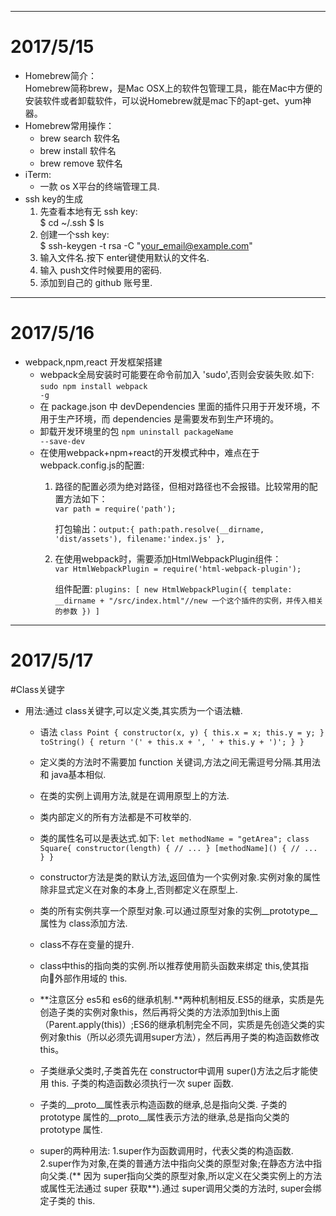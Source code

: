 ------
# 2017/5/15
* Homebrew简介：<br/>
	Homebrew简称brew，是Mac OSX上的软件包管理工具，能在Mac中方便的安装软件或者卸载软件，可以说Homebrew就是mac下的apt-get、yum神器。
* Homebrew常用操作：<br/>
	* brew search 软件名
	* brew install 软件名
	* brew remove 软件名
* iTerm:<br/>
	* 一款 os X平台的终端管理工具.
* ssh key的生成<br/>
	1. 先查看本地有无 ssh key:<br/>
    		$ cd ~/.ssh
		$ ls
	2. 创建一个ssh key:<br/>
		$ ssh-keygen -t rsa -C "your_email@example.com"
	3. 输入文件名.按下 enter键使用默认的文件名.
	4. 输入 push文件时候要用的密码.
	5. 添加到自己的 github 账号里.
	
---------

# 2017/5/16
* webpack,npm,react 开发框架搭建<br/>
	* webpack全局安装时可能要在命令前加入 'sudo',否则会安装失败.如下:<br />
	<code>sudo npm install webpack -g</code>
	* 在 package.json 中 devDependencies 里面的插件只用于开发环境，不用于生产环境，而 dependencies  是需要发布到生产环境的。
	* 卸载开发环境里的包
	<code>npm uninstall packageName --save-dev</code>
	* 在使用webpack+npm+react的开发模式种中，难点在于webpack.config.js的配置:<br/>
		1. 路径的配置必须为绝对路径，但相对路径也不会报错。比较常用的配置方法如下：<br/>
		    `var path = require('path');`
		    
		 	打包输出：`output:{
        			path:path.resolve(__dirname, 'dist/assets'),
        			filename:'index.js'
    			},`
    	2. 在使用webpack时，需要添加HtmlWebpackPlugin组件：<br/>
            `var HtmlWebpackPlugin = require('html-webpack-plugin');`
	         
	         组件配置:
	         `plugins: [
        			new HtmlWebpackPlugin({
            				template: __dirname + "/src/index.html"//new 一个这个插件的实例，并传入相关的参数
        			})
    			]`
			
--------

# 2017/5/17
#Class关键字
- 用法:通过 class关键字,可以定义类,其实质为一个语法糖.
	+ 语法
	`class Point {
  		constructor(x, y) {
    		this.x = x;
    		this.y = y;
  		}								
  		toString() {
    		return '(' + this.x + ', ' + this.y + ')';
  		}
	 }`  
	 + 定义类的方法时不需要加 function 关键词,方法之间无需逗号分隔.其用法和 java基本相似.	 
	 + 在类的实例上调用方法,就是在调用原型上的方法.
	 + 类内部定义的所有方法都是不可枚举的.
	 + 类的属性名可以是表达式.如下:
	 	`let methodName = "getArea";
	  	class Square{
  		constructor(length) {
    			// ...
  		}
  		[methodName]() {
    			// ...
  		}
  		}`
	
  	+ constructor方法是类的默认方法,返回值为一个实例对象.实例对象的属性除非显式定义在对象的本身上,否则都定义在原型上.
  	+ 类的所有实例共享一个原型对象.可以通过原型对象的实例__prototype__属性为 class添加方法.
  	+ class不存在变量的提升.
  	+ class中this的指向类的实例.所以推荐使用箭头函数来绑定 this,使其指向外部作用域的 this.
  	+  **注意区分 es5和 es6的继承机制.**两种机制相反.ES5的继承，实质是先创造子类的实例对象this，然后再将父类的方法添加到this上面（Parent.apply(this)）;ES6的继承机制完全不同，实质是先创造父类的实例对象this（所以必须先调用super方法），然后再用子类的构造函数修改this。
  	+ 子类继承父类时,子类首先在 constructor中调用 super()方法之后才能使用 this. 子类的构造函数必须执行一次 super 函数.	
  	+ 子类的__proto__属性表示构造函数的继承,总是指向父类.
  		子类的 prototype 属性的__proto__属性表示方法的继承,总是指向父类的 prototype 属性.
  	+ super的两种用法:
  		1.super作为函数调用时，代表父类的构造函数.
  		2.super作为对象,在类的普通方法中指向父类的原型对象;在静态方法中指向父类.(** 因为 super指向父类的原型对象,所以定义在父类实例上的方法或属性无法通过 super 获取**).通过 super调用父类的方法时, super会绑定子类的 this. 
